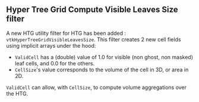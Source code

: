 ## Hyper Tree Grid Compute Visible Leaves Size filter

A new HTG utility filter for HTG has been added : `vtkHyperTreeGridVisibleLeavesSize`.
This filter creates 2 new cell fields using implicit arrays under the hood:
- `ValidCell` has a (double) value of 1.0 for visible (non ghost, non masked) leaf cells, and 0.0 for the others.
- `CellSize`'s value corresponds to the volume of the cell in 3D, or area in 2D.

`ValidCell` can allow, with `CellSize`, to compute volume aggregations over the HTG.
